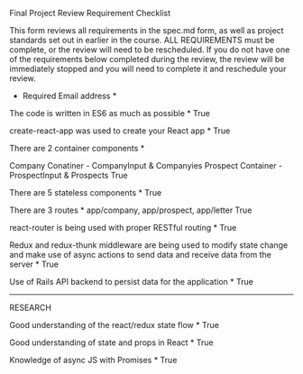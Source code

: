 Final Project Review Requirement Checklist

This form reviews all requirements in the spec.md form, as well as project standards set out in earlier in the course. ALL REQUIREMENTS must be complete, or the  review will need to be rescheduled. If you do not have one of the requirements below completed during the review, the review will be immediately stopped and you will need to complete it and reschedule your review.

* Required
Email address *

The code is written in ES6 as much as possible *
True

create-react-app was used to create your React app *
True

There are 2 container components *

Company Conatiner - CompanyInput & Companyies
Prospect Container - ProspectInput & Prospects
True

There are 5 stateless components *
True

There are 3 routes * app/company, app/prospect, app/letter
True

react-router is being used with proper RESTful routing *
True

Redux and redux-thunk middleware are being used to modify state change and make use of async actions to send data and receive data from the server *
True

Use of Rails API backend to persist data for the application *
True

--------

RESEARCH

Good understanding of the react/redux state flow *
True

Good understanding of state and props in React *
True

Knowledge of async JS with Promises *
True